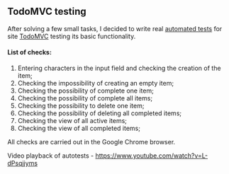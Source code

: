 ## TodoMVC testing

After solving a few small tasks, I decided to write real [automated tests](https://github.com/LizaDoroshchenko/CV/tree/main/automation-testing/ui-automation-todo-app/src/test/java/todo) for
site [TodoMVC](https://todomvc.com/examples/vanillajs/#/) testing its basic functionality.

#### List of checks:

1. Entering characters in the input field and checking the creation of the item;
2. Checking the impossibility of creating an empty item;
3. Checking the possibility of complete one item;
4. Checking the possibility of complete all items;
5. Checking the possibility to delete one item;
6. Checking the possibility of deleting all completed items;
7. Checking the view of all active items;
8. Checking the view of all completed items;

All checks are carried out in the Google Chrome browser.

Video playback of autotests - <oembed>https://www.youtube.com/watch?v=L-dPsqjjyms</oembed>

